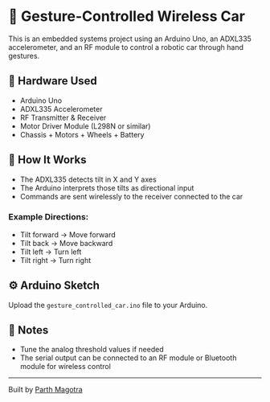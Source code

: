 # 🤖 Gesture-Controlled Wireless Car

This is an embedded systems project using an Arduino Uno, an ADXL335 accelerometer, and an RF module to control a robotic car through hand gestures.

## 🔧 Hardware Used

- Arduino Uno
- ADXL335 Accelerometer
- RF Transmitter & Receiver
- Motor Driver Module (L298N or similar)
- Chassis + Motors + Wheels + Battery

## 🧠 How It Works

- The ADXL335 detects tilt in X and Y axes
- The Arduino interprets those tilts as directional input
- Commands are sent wirelessly to the receiver connected to the car

### Example Directions:
- Tilt forward → Move forward
- Tilt back → Move backward
- Tilt left → Turn left
- Tilt right → Turn right

## ⚙️ Arduino Sketch

Upload the `gesture_controlled_car.ino` file to your Arduino.

## 🧪 Notes

- Tune the analog threshold values if needed
- The serial output can be connected to an RF module or Bluetooth module for wireless control

---

Built by [Parth Magotra](https://www.linkedin.com/in/parth-magotra-cs)